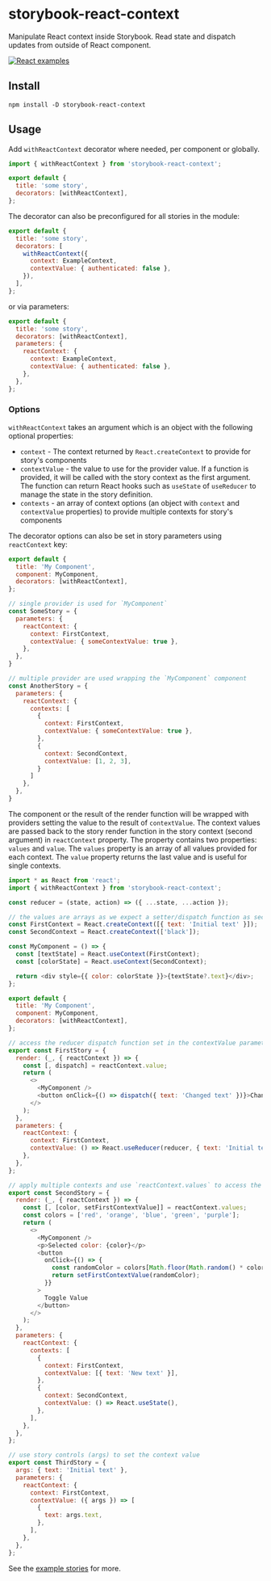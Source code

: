 # storybook-react-context

Manipulate React context inside Storybook. Read state and dispatch updates from outside of React component.

[![React examples](https://img.shields.io/badge/react-blueviolet?style=for-the-badge&logo=storybook&label=examples)](https://tyom.github.io/storybook-react-context/?path=/story/storybook-react-context)

## Install

```
npm install -D storybook-react-context
```

## Usage

Add `withReactContext` decorator where needed, per component or globally.

```js
import { withReactContext } from 'storybook-react-context';

export default {
  title: 'some story',
  decorators: [withReactContext],
};
```

The decorator can also be preconfigured for all stories in the module:

```js
export default {
  title: 'some story',
  decorators: [
    withReactContext({
      context: ExampleContext,
      contextValue: { authenticated: false },
    }),
  ],
};
```

or via parameters:

```js
export default {
  title: 'some story',
  decorators: [withReactContext],
  parameters: {
    reactContext: {
      context: ExampleContext,
      contextValue: { authenticated: false },
    },
  },
};
```

### Options

`withReactContext` takes an argument which is an object with the following optional properties:

- `context` - The context returned by `React.createContext` to provide for story's components
- `contextValue` - the value to use for the provider value. If a function is provided, it will be called with the story context as the first argument.
                   The function can return React hooks such as `useState` of `useReducer` to manage the state in the story definition.
- `contexts` - an array of context options (an object with `context` and `contextValue` properties) to provide multiple contexts for story's components

The decorator options can also be set in story parameters using `reactContext` key:

```js
export default {
  title: 'My Component',
  component: MyComponent,
  decorators: [withReactContext],
};

// single provider is used for `MyComponent`
const SomeStory = {
  parameters: {
    reactContext: {
      context: FirstContext,
      contextValue: { someContextValue: true },
    },
  },
}

// multiple provider are used wrapping the `MyComponent` component
const AnotherStory = {
  parameters: {
    reactContext: {
      contexts: [
        {
          context: FirstContext,
          contextValue: { someContextValue: true },
        },
        {
          context: SecondContext,
          contextValue: [1, 2, 3],
        }
      ]
    },
  },
}
```

The component or the result of the render function will be wrapped with providers setting the value to the result of `contextValue`.
The context values are passed back to the story render function in the story context (second argument) in `reactContext` property.
The property contains two properties: `values` and `value`. The `values` property is an array of all values provided for each context.
The `value` property returns the last value and is useful for single contexts.

```js
import * as React from 'react';
import { withReactContext } from 'storybook-react-context';

const reducer = (state, action) => ({ ...state, ...action });

// the values are arrays as we expect a setter/dispatch function as second argument in some of the stories
const FirstContext = React.createContext([{ text: 'Initial text' }]);
const SecondContext = React.createContext(['black']);

const MyComponent = () => {
  const [textState] = React.useContext(FirstContext);
  const [colorState] = React.useContext(SecondContext);

  return <div style={{ color: colorState }}>{textState?.text}</div>;
};

export default {
  title: 'My Component',
  component: MyComponent,
  decorators: [withReactContext],
};

// access the reducer dispatch function set in the contextValue parameter from the story
export const FirstStory = {
  render: (_, { reactContext }) => {
    const [, dispatch] = reactContext.value;
    return (
      <>
        <MyComponent />
        <button onClick={() => dispatch({ text: 'Changed text' })}>Change text</button>
      </>
    );
  },
  parameters: {
    reactContext: {
      context: FirstContext,
      contextValue: () => React.useReducer(reducer, { text: 'Initial text' }),
    },
  },
};

// apply multiple contexts and use `reactContext.values` to access the setters from the story
export const SecondStory = {
  render: (_, { reactContext }) => {
    const [, [color, setFirstContextValue]] = reactContext.values;
    const colors = ['red', 'orange', 'blue', 'green', 'purple'];
    return (
      <>
        <MyComponent />
        <p>Selected color: {color}</p>
        <button
          onClick={() => {
            const randomColor = colors[Math.floor(Math.random() * colors.length)];
            return setFirstContextValue(randomColor);
          }}
        >
          Toggle Value
        </button>
      </>
    );
  },
  parameters: {
    reactContext: {
      contexts: [
        {
          context: FirstContext,
          contextValue: [{ text: 'New text' }],
        },
        {
          context: SecondContext,
          contextValue: () => React.useState(),
        },
      ],
    },
  },
};

// use story controls (args) to set the context value
export const ThirdStory = {
  args: { text: 'Initial text' },
  parameters: {
    reactContext: {
      context: FirstContext,
      contextValue: ({ args }) => [
        {
          text: args.text,
        },
      ],
    },
  },
};
```

See the [example stories](https://github.com/tyom/storybook-react-context/tree/main/example) for more.
